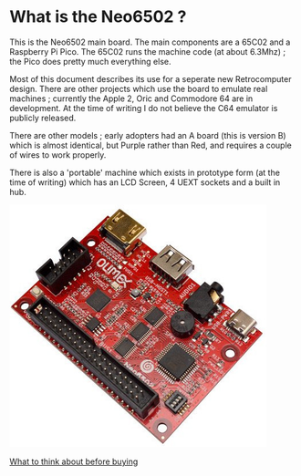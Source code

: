 # What is the Neo6502 ?

This is the Neo6502 main board. The main components are a 65C02 and a Raspberry Pi Pico. The 65C02 runs the machine code (at about 6.3Mhz) ; the Pico does pretty much everything else.

Most of this document describes its use for a seperate new Retrocomputer design. There are other projects which use the board to emulate real machines ; currently the Apple 2, Oric and Commodore 64 are in development. At the time of writing I do not believe the C64 emulator is publicly released.

There are other models ; early adopters had an A board (this is version B) which is almost identical, but Purple rather than Red, and requires a couple of wires to work properly.

There is also a 'portable' machine which exists in prototype form (at the time of writing) which has an LCD Screen, 4 UEXT sockets and a built in hub.

![img](assets/Neo6502-a.jpg)

[What to think about before buying](before.md)